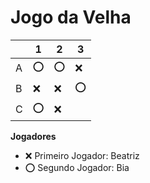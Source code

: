 # Jogo da Velha

|   | 1 | 2 | 3 |
|---|---|---|---|
| A | ⭕|⭕ |❌ |
| B | ❌|❌ |⭕ |
| C | ⭕|❌  |   |

**Jogadores**

- ❌ Primeiro Jogador:
Beatriz 
- ⭕ Segundo Jogador:
Bia